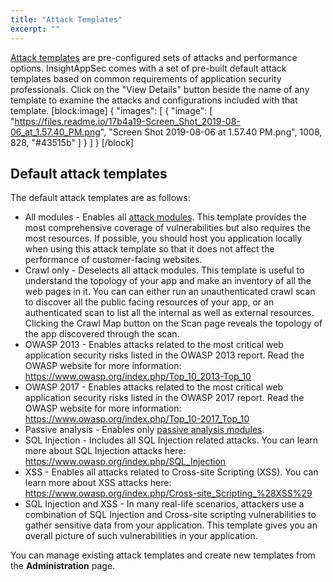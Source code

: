 ```yaml
---
title: "Attack Templates"
excerpt: ""
---
```

[Attack templates](doc:concepts#section-attack-template) are pre-configured sets of attacks and performance options. InsightAppSec comes with a set of pre-built default attack templates based on common requirements of application security professionals. Click on the "View Details" button beside the name of any template to examine the attacks and configurations included with that template. 
[block:image]
{
  "images": [
    {
      "image": [
        "https://files.readme.io/17b4a19-Screen_Shot_2019-08-06_at_1.57.40_PM.png",
        "Screen Shot 2019-08-06 at 1.57.40 PM.png",
        1008,
        828,
        "#43515b"
      ]
    }
  ]
}
[/block]
## Default attack templates
The default attack templates are as follows:
* All modules - Enables all [attack modules](doc:attack-modules). This template provides the most comprehensive coverage of vulnerabilities but also requires the most resources. If possible, you should host you application locally when using this attack template so that it does not affect the performance of customer-facing websites. 
* Crawl only - Deselects all attack modules. This template is useful to understand the topology of your app and make an inventory of all the web pages in it. You can can either run an unauthenticated crawl scan to discover all the public facing resources of your app, or an authenticated scan to list all the internal as well as external resources. Clicking the Crawl Map button on the Scan page reveals the topology of the app discovered through the scan. 
* OWASP 2013 - Enables attacks related to the most critical web application security risks listed in the OWASP 2013 report. Read the OWASP website for more information: https://www.owasp.org/index.php/Top_10_2013-Top_10
* OWASP 2017 - Enables attacks related to the most critical web application security risks listed in the OWASP 2017 report. Read the OWASP website for more information: https://www.owasp.org/index.php/Top_10-2017_Top_10
* Passive analysis - Enables only [passive analysis modules](doc:concepts#section-passive-attack-module).
* SQL Injection - Includes all SQL Injection related attacks. You can learn more about SQL Injection attacks here: https://www.owasp.org/index.php/SQL_Injection
* XSS - Enables all attacks related to Cross-site Scripting (XSS). You can learn more about XSS attacks here: https://www.owasp.org/index.php/Cross-site_Scripting_%28XSS%29
* SQL Injection and XSS - In many real-life scenarios, attackers use a combination of SQL Injection and Cross-site scripting vulnerabilities to gather sensitive data from your application. This template gives you an overall picture of such vulnerabilities in your application. 

You can manage existing attack templates and create new templates from the **Administration** page.